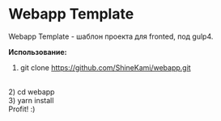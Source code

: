 # Webapp Template
Webapp Template - шаблон проекта для fronted, под gulp4.

<b>Использование:</b>
<br>
1) git clone https://github.com/ShineKami/webapp.git
<br>
2) cd webapp
<br>
3) yarn install
<br>
Profit! :)
